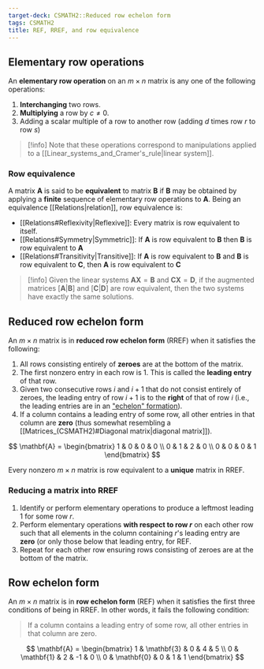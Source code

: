 ```yaml
---
target-deck: CSMATH2::Reduced row echelon form
tags: CSMATH2
title: REF, RREF, and row equivalence
---
```


## Elementary row operations

An **elementary row operation** on an $m \times n$ matrix is any one of the following operations:

1. **Interchanging** two rows.
2. **Multiplying** a row by $c \neq 0$.
3. Adding a scalar multiple of a row to another row (adding $d$ times row $r$ to row $s$)

>[!info] Note that these operations correspond to manipulations applied to a [[Linear_systems_and_Cramer's_rule|linear system]].

<!--ID: 1716723207875-->

### Row equivalence

A matrix $\mathbf{A}$ is said to be **equivalent** to matrix $\mathbf{B}$ if $\mathbf{B}$ may be obtained by applying a **finite** sequence of elementary row operations to $\mathbf{A}$. Being an equivalence [[Relations|relation]], row equivalence is:

- [[Relations#Reflexivity|Reflexive]]: Every matrix is row equivalent to itself.
- [[Relations#Symmetry|Symmetric]]: If $\mathbf{A}$ is row equivalent to $\mathbf{B}$ then $\mathbf{B}$ is row equivalent to $\mathbf{A}$
- [[Relations#Transitivity|Transitive]]: If $\mathbf{A}$ is row equivalent to $\mathbf{B}$ and $\mathbf{B}$ is row equivalent to $\mathbf{C}$, then $\mathbf{A}$ is row equivalent to $\mathbf{C}$

>[!info] Given the linear systems $\mathbf{AX} = \mathbf{B}$ and $\mathbf{CX} = \mathbf{D}$, if the augmented matrices $[\mathbf{A}|\mathbf{B}]$ and $[\mathbf{C}|\mathbf{D}]$ are row equivalent, then the two systems have exactly the same solutions.

<!--ID: 1716723207888-->

## Reduced row echelon form

An $m \times n$ matrix is in **reduced row echelon form** (RREF) when it satisfies the following:

1. All rows consisting entirely of **zeroes** are at the bottom of the matrix.
2. The first nonzero entry in each row is $1$. This is called the **leading entry** of that row.
3. Given two consecutive rows $i$ and $i+1$ that do not consist entirely of zeroes, the leading entry of row $i+1$ is to the **right** of that of row $i$ (i.e., the leading entries are in an ["echelon" formation](https://en.wikipedia.org/wiki/Echelon_formation)).
4. If a column contains a leading entry of some row, all other entries in that column are **zero** (thus somewhat resembling a [[Matrices_(CSMATH2)#Diagonal matrix|diagonal matrix]]).

$$
\mathbf{A} = \begin{bmatrix}
1 & 0 & 0 & 0 \\
0 & 1 & 2 & 0 \\
0 & 0 & 0 & 1
\end{bmatrix}
$$

Every nonzero $m \times n$ matrix is row equivalent to a **unique** matrix in RREF.

<!--ID: 1716723207894-->

### Reducing a matrix into RREF

1. Identify or perform elementary operations to produce a leftmost leading $1$ for some row $r$.
2. Perform elementary operations **with respect to row $r$** on each other row such that all elements in the column containing $r$'s leading entry are **zero** (or only those below that leading entry, for REF.
3. Repeat for each other row ensuring rows consisting of zeroes are at the bottom of the matrix.
<!--ID: 1716723207898-->

## Row echelon form

An $m \times n$ matrix is in **row echelon form** (REF) when it satisfies the first three conditions of being in RREF. In other words, it fails the following condition:

> If a column contains a leading entry of some row, all other entries in that column are zero.

$$
\mathbf{A} = \begin{bmatrix}
 1 & \mathbf{3} & 0 & 4 & 5 \\
 0 & \mathbf{1} & 2 & -1 & 0 \\
 0 & \mathbf{0} & 0 & 1 & 1
\end{bmatrix}
$$

<!--ID: 1716954963582-->
